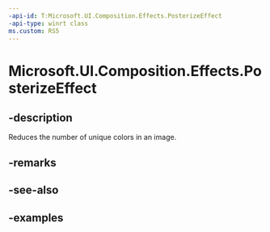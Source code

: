 ```yaml
---
-api-id: T:Microsoft.UI.Composition.Effects.PosterizeEffect
-api-type: winrt class
ms.custom: RS5
---
```


<!-- Class syntax.
public class PosterizeEffect : IGraphicsEffect, IGraphicsEffectSource
-->

# Microsoft.UI.Composition.Effects.PosterizeEffect

## -description
Reduces the number of unique colors in an image.

## -remarks

## -see-also

## -examples

